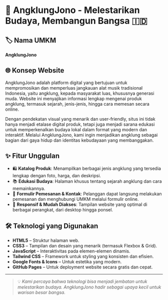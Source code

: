 # 🌾 AngklungJono - Melestarikan Budaya, Membangun Bangsa 🇮🇩

## 🏷️ Nama UMKM

**AngklungJono**

## 🌐 Konsep Website

AngklungJono adalah platform digital yang bertujuan untuk mempromosikan dan memperluas jangkauan alat musik tradisional Indonesia, yaitu angklung, kepada masyarakat luas, khususnya generasi muda. Website ini menyajikan informasi lengkap mengenai produk angklung, termasuk sejarah, jenis-jenis, hingga cara memesan secara online.

Dengan pendekatan visual yang menarik dan user-friendly, situs ini tidak hanya menjadi etalase digital produk, tetapi juga menjadi sarana edukasi untuk memperkenalkan budaya lokal dalam format yang modern dan interaktif. Melalui AngklungJono, kami ingin menjadikan angklung sebagai bagian dari gaya hidup dan identitas kebudayaan yang membanggakan.

## ✨ Fitur Unggulan

- 🛍️ **Katalog Produk**: Menampilkan berbagai jenis angklung yang tersedia lengkap dengan foto, harga, dan deskripsi.
- 📚 **Edukasi Budaya**: Halaman khusus tentang sejarah angklung dan cara memainkannya.
- 💬 **Formulir Pemesanan & Kontak**: Pelanggan dapat langsung melakukan pemesanan dan menghubungi UMKM melalui formulir online.
- 📱 **Responsif & Mudah Diakses**: Tampilan website yang optimal di berbagai perangkat, dari desktop hingga ponsel.

## 🛠️ Teknologi yang Digunakan

- **HTML5** – Struktur halaman web.
- **CSS3** – Tampilan dan desain yang menarik (termasuk Flexbox & Grid).
- **JavaScript** – Interaktivitas pada elemen-elemen dinamis.
- **Tailwind CSS** – Framework untuk styling yang konsisten dan efisien.
- **Google Fonts & Icons** – Untuk estetika yang modern.
- **GitHub Pages** – Untuk deployment website secara gratis dan cepat.

---

> 💡 _Kami percaya bahwa teknologi bisa menjadi jembatan untuk melestarikan budaya. AngklungJono hadir sebagai upaya kecil untuk warisan besar bangsa._
